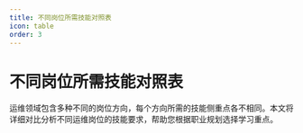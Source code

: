 ```yaml
---
title: 不同岗位所需技能对照表
icon: table
order: 3
---
```


# 不同岗位所需技能对照表

运维领域包含多种不同的岗位方向，每个方向所需的技能侧重点各不相同。本文将详细对比分析不同运维岗位的技能要求，帮助您根据职业规划选择学习重点。
